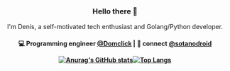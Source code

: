 
<h3 align="center"> Hello there 🤙 </h3>

<p align="center">
I'm Denis, a self-motivated tech enthusiast and Golang/Python developer.
</p>

<h4 align="center">
💻 Programming engineer <a href=https://github.com/domclick>@Domclick</a> | 💬 connect <a href="http://t.me/sotanodroid">@sotanodroid</a>
  
  
[![Anurag's GitHub stats](https://github-readme-stats.vercel.app/api?username=sotanodroid)](https://github.com/anuraghazra/github-readme-stats)[![Top Langs](https://github-readme-stats.vercel.app/api/top-langs/?username=sotanodroid&layout=compact)](https://github.com/anuraghazra/github-readme-stats)
